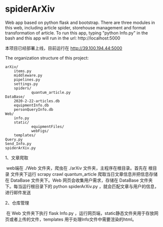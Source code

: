# spiderArXiv
Web app based on python flask and bootstrap. There are three modules in this web, including article spider, storehouse management and format transformation of article. To run this app, typing "python Info.py" in the bash and this app will run in the url: http://localhost:5000

本项目已经部署上线，目前运行在 http://39.100.194.44:5000

The organization structure of this project:


	arXiv/
		items.py
		middleware.py
		pipelines.py
		settings.py
		spiders/
				quantum_article.py		
	DataBase/
		2020-2-22-articles.db
		equipmentInfo.db
		personQueryInfo.db
	Web/
		info.py
		static/
				equipmentFiles/
				webFigs/
		templates/
	Query.py
	Send_Info.py
	spiderArXiv.py

1、文章爬取

​	web端在 ./Web 文件夹，爬虫在 ./arXiv 文件夹，主程序在根目录。首先在 根目录 文件夹下运行 scrapy crawl quantum_article 爬取当日文章信息并把信息存储在 DataBase 文件夹下。Web 网页会收集用户需求，存储在 DataBase 文件夹下。每当运行根目录下的 python spiderArXiv.py ，就会匹配文章与用户的信息，进行邮件发送

2、仓库管理

​	在 Web 文件夹下执行 flask Info.py ，运行网页端，static静态文件夹用于存放网页或者上传的文件，templates 用于处理Info文件中需要渲染的html。
